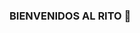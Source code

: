### BIENVENIDOS AL RITO 👋

<!--
**JDLeon1415/JDLeon1415** is a ✨ _special_ ✨ repository because its `README.md` (this file) appears on your GitHub profile.

Here are some ideas to get you started:

- 🔭 I’m currently working on Postulando a uno
- 🌱 I’m currently learning Software Design and Development
- 👯 I’m looking to collaborate on una empresa de desarrollo de software
- 🤔 I’m looking for help with conseguir chamba
- 💬 Ask me about videojuegos no c mas, estoi perdido
- 📫 How to reach me: no c
- 😄 Pronouns: xd
- ⚡ Fun fact: .
-->
